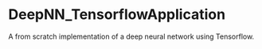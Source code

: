 # DeepNN_TensorflowApplication
A from scratch implementation of a deep neural network using Tensorflow.
